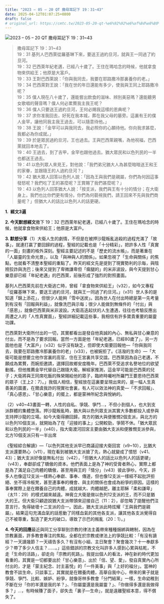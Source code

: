 ```yaml
---
title: "2023 – 05 – 20 QT 撒母耳記下 19：31~43"
date: 2025-04-12T01:07:25+0800
draft: false
# original_url: https://cmtc.tw/2023-05-20-qt-%e6%92%92%e6%af%8d%e8%80%b3%e8%a8%98%e4%b8%8b-19%ef%bc%9a3143
---
```


![2023 – 05 – 20 QT 撒母耳記下 19：31~43](/images/qt.jpg  "2023 – 05 – 20 QT 撒母耳記下 19：31~43")

> 撒母耳記下 19：31~43  
> 19：31 基列人巴西萊從羅基琳下來，要送王過約旦河，就與王一同過了約旦河。  
> 19：32 巴西萊年紀老邁，已經八十歲了。王住在瑪哈念的時候，他就拿食物來供給王；他原是大富戶。  
> 19：33 王對巴西萊說：「你與我同去，我要在耶路撒冷那裏養你的老。」  
> 19：34 巴西萊對王說：「我在世的年日還能有多少，使我與王同上耶路撒冷呢？  
> 19：35 僕人現在八十歲了，還能嘗出飲食的滋味、辨別美惡嗎？還能聽男女歌唱的聲音嗎？僕人何必累贅我主我王呢？  
> 19：36 僕人只要送王過約旦河，王何必賜我這樣的恩典呢？  
> 19：37 求你准我回去，好死在我本城，葬在我父母的墓旁。這裏有王的僕人金罕，讓他同我主我王過去，可以隨意待他。」  
> 19：38 王說：「金罕可以與我同去，我必照你的心願待他。你向我求甚麼，我都必為你成就。」  
> 19：39 於是眾民過約旦河，王也過去。王與巴西萊親嘴，為他祝福，巴西萊就回本地去了。  
> 19：40 王過去，到了吉甲，金罕也跟他過去。猶大眾民和以色列民的一半也都送王過去。  
> 19：41 以色列眾人來見王，對他說：「我們弟兄猶大人為甚麼暗暗送王和王的家眷，並跟隨王的人過約旦河？」  
> 19：42 猶大眾人回答以色列人說：「因為王與我們是親屬，你們為何因這事發怒呢？我們吃了王的甚麼呢？王賞賜了我們甚麼呢？」  
> 19：43 以色列人回答猶大人說：「按支派，我們與王有十分的情分；在大衛身上，我們也比你們更有情分。你們為何藐視我們，請王回來不先與我們商量呢？」但猶大人的話比以色列人的話更硬。

**1.  經文3遍**

**2. 今天默想經文**撒下 19：32 巴西萊年紀老邁，已經八十歲了。王住在瑪哈念的時候，他就拿食物來供給王；他原是大富戶。

**3. 默想分享**（1）大衛人生的劇情，不但是在被押沙龍叛亂追殺的過程充滿了「故事」，就連打贏了要回歸的過程，聖經的記載也是「十分精彩」，把許多人性「真實的一面」刻畫的格外深刻。聖經主要記述的不是「歷史的流水帳」，而是著重在「人屬靈的生命光景」，以及「與神與人的關係」。如果忽視了「生命與關係」的焦點，也就看不清整本聖經的重點了。昨天的經文先是提到了現實勢利的示每，與陰險狡詐與洗巴；後來又提到了卑微謙卑但「瘸腿的」的米非波設，與今天提到甘心樂意卻已經「年紀老邁」的巴西萊，前後形成了強烈的對照畫面。

基列人巴西萊先前在大衛逃亡時，曾經「拿食物來供給王」（v32），如今又專程「從羅基琳下來，要送王過約旦河，就與王一同過了約旦河。」（v31）世人多的是知道「錦上添花」，但很少人能夠「雪中送炭」。因為世人在付出時總是第一先考量到有沒有「回報與利益」，就像洗巴與示每；很少人能做到無條件的「付出」與「感恩」，就像巴西萊與米非波設。大衛高迭起伏的人生遭遇，往往也考驗反應出周遭之人的「人性真實面」，聖經詳細記載這些事，我相信有許多寶貴重要的屬靈功課。

巴西萊對大衛所付出的一切，其實都看出是發自他真誠的內心、無私與甘心樂意的付出，而不是為了要求回報。當然一方面是他「年紀老邁，已經80歲了」，另一方面他也是「大富戶」（v32）似乎沒有缺乏，但即使大衛要回報他—「你與我同去，我要在耶路撒冷那裏養你的老」（v33），也被婉拒了。《活潑的生命》—「大衛可能是想要立他作宮裏的高官，住在王宮裏共享交誼。巴西萊因為自己老邁，不願成為累贅，而婉拒邀請，選擇回故鄉安度晚年。巴西萊不受追求名譽地位的欲望動搖，但他推薦金罕代替自己跟隨大衛。解經家推測，這金罕可能是巴西萊的兒子；大衛將與王同席吃飯的殊榮賜給他的眾子，臨終時囑咐所羅門王要恩待巴西萊的眾子（王上2：7）。」我個人相信，聖經放在這裏要呈現出來的，是一幅人生真善美的圖畫，在爾虞我詐的現實社會裏，有人可以效法神的真愛—「不求回報」、「真心感恩」、「甘心樂意」的擺上，都是蒙神所紀念與悅納的。

（2）v40~43畫面一轉，人性的自私、爭競、爭鬥…，不但小到個人，也大到支派群體的集體墮落。押沙龍叛亂時，猶大與以色列眾支派其實大多數都投入或參與支持押沙龍的立場。如今大衛得勝回歸，南方的猶大與便雅憫2個支派，與北方的以色列10個支派，就開始為了在「迎接的事上」公開較勁，爭鬧不休。「猶大眾民和以色列民的一半」（v40），指大衛渡河回宮主要由猶大支派和便雅憫支派參與，北方10個支派只有一半出席

《聖經綜合解讀》—「以色列其他支派早已商議迎接大衛回宮（v9~10），比猶大支派還要熱心（v11），現在看到被猶大支派搶了先，熱心就變成了憤怒（v41、43）；猶大支派好像是無私付出（v42），「但猶大人的話比以色列人的話更硬」（v43），奉獻卻成了驕傲的資本。他們表面上是為了神的受膏者熱心，實際上都是為了滿足自己肉體的驕傲，甚至用與王的「情分」（v43）彼此爭吵。今天，許多人也像這12支派一樣熱心奉獻、事奉、傳道，但也像12支派一樣經不起批評拒絕、坐不得冷板凳，甚至連事奉的機會、與主的關係也會成為紛爭的原因。這樣的事奉實際上是在餵養自己的肉體，成就越大、肉體越肥，離主耶穌「柔和謙卑」（太11：29）的樣式越來越遠。神膏立大衛是做以色列12支派的王，而不只是猶大的王。但大衛只顧遊說猶大支派帶頭來迎接自己（11：2），卻忽略了提醒他們注意言行，免得破壞十二支派的合一。因此，猶大支派此時炫耀『王與我們是親屬』，結果這句充滿血氣的話惹動了同樣血氣的其他各支派，讓其他各支派覺得自己不被尊重，製造了更大的破口，導致了示巴的叛亂（20：1）。」

**4. 今天的回應**最近與同工分享聊到宗教的律法主義帶來種種捆綁與轄制，因為在宗教裏面，許多教會專注的焦點，全都在於宗教或律法上的爭競比較：「有沒有讀經？一天讀幾節？一天禱告多久？有沒有小組、主日聚會？聚會幾次？十一奉獻多少？帶了多少人信主？……。」這些錯誤的宗教文化叫許多人感到心累與枯乾，不走「生命的活路」，卻走向「宗教的死路」。我提出個人的看法，神在新約時代更加看重的，其實是一切都要出於「甘心樂意」、出於「信、望、愛」，發自真實內心所付出的，才是「蒙主紀念、討主喜悅」的「一件美事」與「上好的福分」。當神的教會不談生命，只談事工，其實就是在餵養肉體，高舉自我中心，帶來的果子就是爭競、爭鬥、比較、嫉妒、紛爭，就像哥林多教會「分門結黨」一樣，生命幼稚到不斷在分「你的羊還是我的羊？」、「你屬靈還是我屬靈？」、「你做得多還是我做得多？」…，有時候賺了面子，卻失去「裏子—生命」，就是遠離聖經本意，得不償失了。